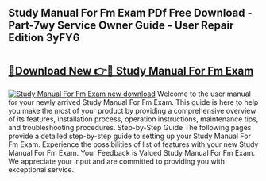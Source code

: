 ## Study Manual For Fm Exam PDf Free Download - Part-7wy Service Owner Guide - User Repair Edition 3yFY6

# <h2><a href="http://bc79121.oget.top/?id=Study+Manual+For+Fm+Exam">🔗Download New 👉🔴 Study Manual For Fm Exam</a></h2>

[![Study Manual For Fm Exam new download](https://i.imgur.com/5g1atiW.png)](http://bc79121.oget.top/?id=Study+Manual+For+Fm+Exam)
Welcome to the user manual for your newly arrived Study Manual For Fm Exam. This guide is here to help you make the most of your product by providing a comprehensive overview of its features, installation process, operation instructions, maintenance tips, and troubleshooting procedures. Step-by-Step Guide The following pages provide a detailed step-by-step guide to setting up your Study Manual For Fm Exam. Experience the possibilities of list of features with your new Study Manual For Fm Exam. Your Feedback is Valued Study Manual For Fm Exam. We appreciate your input and are committed to providing you with exceptional service.
